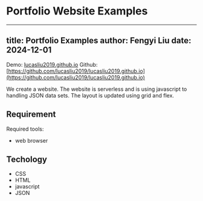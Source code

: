 # Portfolio Website Examples
---
title: Portfolio Examples
author: Fengyi Liu
date: 2024-12-01
---
Demo: [lucasliu2019.github.io](lucasliu2019.github.io)
Github: [https://github.com/lucasliu2019/lucasliu2019.github.io](https://github.com/lucasliu2019/lucasliu2019.github.io)



We create a website. The website is serverless and is using javascript to handling JSON data sets.
The layout is updated using grid and flex.


## Requirement
Required tools:
- web browser

## Techology
- CSS
- HTML
- javascript
- JSON






